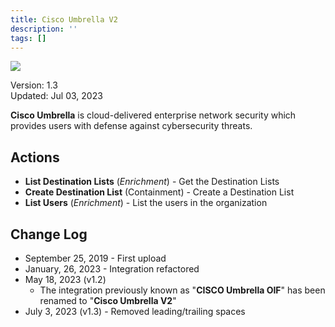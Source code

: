 ```yaml
---
title: Cisco Umbrella V2
description: ''
tags: []
---
```


![](/img/platform-services/automation-service/app-central/logos/cisco-umbrella-v2.png)

Version: 1.3  
Updated: Jul 03, 2023

**Cisco Umbrella** is cloud-delivered enterprise network security which provides users with defense against cybersecurity threats.

## Actions

* **List Destination Lists** (*Enrichment*) - Get the Destination Lists
* **Create Destination List** (Containment) - Create a Destination List
* **List Users** (*Enrichment*) - List the users in the organization

## Change Log

* September 25, 2019 - First upload
* January, 26, 2023 - Integration refactored
* May 18, 2023 (v1.2)
	+ The integration previously known as "**CISCO Umbrella OIF**" has been renamed to "**Cisco Umbrella V2**"
* July 3, 2023 (v1.3) - Removed leading/trailing spaces
